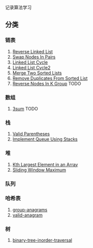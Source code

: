 记录算法学习

## 分类

### 链表
1. [Reverse Linked List](src/main/java/com/aheizi/linked_list/ReverseLinkedList.java)
2. [Swap Nodes In Pairs](src/main/java/com/aheizi/linked_list/SwapNodesInPairs.java)
3. [Linked List Cycle](src/main/java/com/aheizi/linked_list/LinkedListCycle.java)
4. [Linked List Cycle2](src/main/java/com/aheizi/linked_list/LinkedListCycle2.java)
5. [Merge Two Sorted Lists](src/main/java/com/aheizi/linked_list/MergeTwoSortedLists.java)
6. [Remove Duplicates From Sorted List](src/main/java/com/aheizi/linked_list/RemoveDuplicatesFromSortedList.java)
7. [Reverse Nodes In K Group](src/main/java/com/aheizi/linked_list/ReverseNodesInKGroup.java) TODO

### 数组
1. [3sum](src/main/java/com/aheizi/array/Sum3.java) TODO

### 栈
1. [Valid Parentheses](src/main/java/com/aheizi/stack/ValidParentheses.java) 
2. [Implement Queue Using Stacks](src/main/java/com/aheizi/stack/ImplementQueueUsingStacks.java)

### 堆
1. [Kth Largest Element in an Array](src/main/java/com/aheizi/heap/KthLargestElementInArray.java)
2. [Sliding Window Maximum](src/main/java/com/aheizi/heap/SlidingWindowMaximum.java)

### 队列

### 哈希表
1. [group-anagrams](src/main/java/com/aheizi/hash_table/GroupAnagrams.java)
2. [valid-anagram](src/main/java/com/aheizi/hash_table/ValidAnagram.java)

### 树
1. [binary-tree-inorder-traversal](src/main/java/com/aheizi/tree/BinaryTreeInorderTraversal.java)